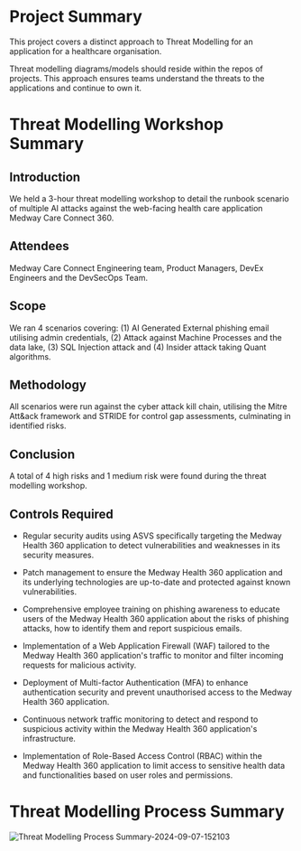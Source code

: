 # Project Summary



This project covers a distinct approach to Threat Modelling for an application for a healthcare organisation.

Threat modelling diagrams/models should reside within the repos of projects. This approach ensures teams understand the threats to the applications and continue to own it.



# Threat Modelling Workshop Summary



## Introduction

We held a 3-hour threat modelling workshop to detail the runbook scenario of multiple AI attacks against the web-facing health care application Medway Care Connect 360.



## Attendees

Medway Care Connect Engineering team, Product Managers, DevEx Engineers and the DevSecOps Team.



## Scope

We ran 4 scenarios covering: (1) AI Generated External phishing email utilising admin credentials, (2) Attack against Machine Processes and the data lake, (3) SQL Injection attack and (4) Insider attack taking Quant algorithms.



## Methodology

All scenarios were run against the cyber attack kill chain, utilising the Mitre Att&ack framework and STRIDE for control gap assessments, culminating in identified risks. 



## Conclusion

A total of 4 high risks and 1 medium risk were found during the threat modelling workshop.



## Controls Required



- Regular security audits using ASVS specifically targeting the Medway Health 360 application to detect vulnerabilities and weaknesses in its security measures.

- Patch management to ensure the Medway Health 360 application and its underlying technologies are up-to-date and protected against known vulnerabilities.

- Comprehensive employee training on phishing awareness to educate users of the Medway Health 360 application about the risks of phishing attacks, how to identify them and report suspicious emails.

- Implementation of a Web Application Firewall (WAF) tailored to the Medway Health 360 application's traffic to monitor and filter incoming requests for malicious activity.

- Deployment of Multi-factor Authentication (MFA) to enhance authentication security and prevent unauthorised access to the Medway Health 360 application.

- Continuous network traffic monitoring to detect and respond to suspicious activity within the Medway Health 360 application's infrastructure.

- Implementation of Role-Based Access Control (RBAC) within the Medway Health 360 application to limit access to sensitive health data and functionalities based on user roles and permissions.



# Threat Modelling Process Summary



![Threat Modelling Process Summary-2024-09-07-152103](https://github.com/user-attachments/assets/96f1e840-ccba-42e0-bf29-747c575273b0)
  
